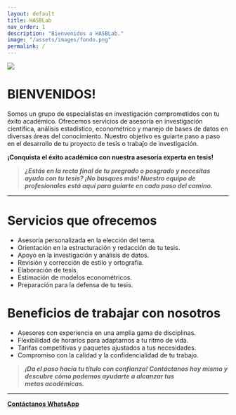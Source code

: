 ```yaml
---
layout: default
title: HASBLab
nav_order: 1
description: "Bienvenidos a HASBLab."
image: "/assets/images/fondo.png"
permalink: /
---
```

<img src="../../../assets/images/fondo.png">


# **BIENVENIDOS!**

Somos un grupo de especialistas en investigación comprometidos con tu éxito académico. Ofrecemos servicios de asesoría en investigación científica, análisis estadístico, econométrico y manejo de bases de datos en diversas áreas del conocimiento. Nuestro objetivo es guiarte paso a paso en el desarrollo de tu proyecto de tesis o trabajo de investigación.

**¡Conquista el éxito académico con nuestra asesoría experta en tesis!**

> _**¿Estás en la recta final de tu pregrado o posgrado y necesitas ayuda con tu tesis? ¡No busques más! Nuestro equipo de profesionales está aquí para guiarte en cada paso del camino.**_

---

# **Servicios que ofrecemos**

- Asesoría personalizada en la elección del tema.
- Orientación en la estructuración y redacción de tu tesis.
- Apoyo en la investigación y análisis de datos.
- Revisión y corrección de estilo y ortografía.
- Elaboración de tesis.
- Estimación de modelos econométricos.
- Preparación para la defensa de tu tesis.

# **Beneficios de trabajar con nosotros**

- Asesores con experiencia en una amplia gama de disciplinas.
- Flexibilidad de horarios para adaptarnos a tu ritmo de vida.
- Tarifas competitivas y paquetes ajustados a tus necesidades.
- Compromiso con la calidad y la confidencialidad de tu trabajo.

> _**¡Da el paso hacia tu título con confianza! Contáctanos hoy mismo y descubre cómo podemos ayudarte a alcanzar tus metas académicas.**_

---

[**Contáctanos WhatsApp**](https://wa.me/message/CGKEXJDOX4NMB1 "Click aquí")

